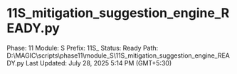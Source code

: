 # 11S_mitigation_suggestion_engine_READY.py

Phase: 11
Module: S
Prefix: 11S_
Status: Ready
Path: D:\MAGIC\scripts\phase11\module_S\11S_mitigation_suggestion_engine_READY.py
Last Updated: July 28, 2025 5:14 PM (GMT+5:30)